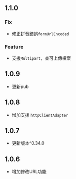 ## 1.1.0 

### Fix
- 修正拼音錯誤`formUrlEncoded`

### Feature
- 支援`Multipart`，並可上傳檔案

## 1.0.9

- 更新pub

## 1.0.8

- 增加支援 `httpClientAdapter` 

## 1.0.7 

- 更新版本^0.34.0

## 1.0.6 

- 增加修改URL功能

